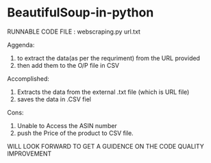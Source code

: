 # BeautifulSoup-in-python

RUNNABLE CODE FILE :
webscraping.py
url.txt

Aggenda:
 1. to extract the data(as per the requriment) from the URL provided 
 2. then add them to the O/P file in CSV
 
Accomplished:

  1. Extracts the data from the external .txt file (which is URL file)
  2. saves the data in .CSV fiel  
  
Cons: 
  1. Unable to Access the ASIN number
  2. push the Price of the product to CSV file.
  
 WILL LOOK FORWARD TO GET A GUIDENCE ON THE CODE QUALITY IMPROVEMENT
